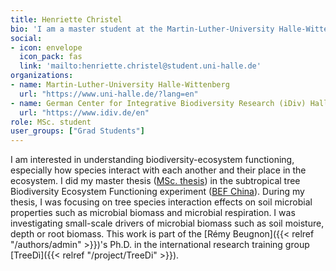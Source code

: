 ```yaml
---
title: Henriette Christel
bio: 'I am a master student at the Martin-Luther-University Halle-Wittenberg and currently working on my thesis at the German Center for Integrative Biodiversity Research (iDiv). I focus here on small-scale drivers affecting soil microbial properties.'
social:
- icon: envelope
  icon_pack: fas
  link: 'mailto:henriette.christel@student.uni-halle.de'
organizations:
- name: Martin-Luther-University Halle-Wittenberg
  url: "https://www.uni-halle.de/?lang=en"
- name: German Center for Integrative Biodiversity Research (iDiv) Halle-Jena-Leipzig
  url: "https://www.idiv.de/en"
role: MSc. student
user_groups: ["Grad Students"]
---
```


I am interested in understanding biodiversity-ecosystem functioning, especially how species interact with each another and their place in the ecosystem.
I did my master thesis ([MSc. thesis](Master_thesis_Henriette_Christel.pdf)) in the subtropical tree Biodiversity Ecosystem Functioning experiment ([BEF China](https://bef-china.com/)). During my thesis, I was focusing on tree species interaction effects on soil microbial properties such as microbial biomass and microbial respiration. I was investigating small-scale drivers of microbial biomass such as soil moisture, depth or root biomass. This work is part of the [Rémy Beugnon]({{< relref "/authors/admin" >}})'s Ph.D. in the international research training group [TreeDì]({{< relref "/project/TreeDi" >}}).
